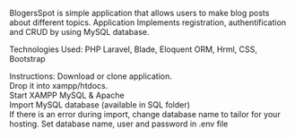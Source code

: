 BlogersSpot is simple application that allows users to make blog posts about different
 topics. Application Implements registration, authentification and CRUD by 
 using MySQL database.
 
 Technologies Used: PHP Laravel, Blade, Eloquent ORM, Hrml, CSS, Bootstrap

Instructions:
    Download or clone application.<br>
    Drop it into xampp/htdocs.<br>
    Start XAMPP MySQL & Apache<br>
    Import MySQL database (available in SQL folder)<br>
    If there is an error during import, change database name to tailor for your hosting.
    Set database name, user and password in .env file<br>
